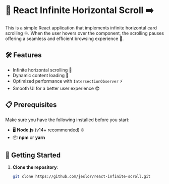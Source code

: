 # 🚀 React Infinite Horizontal Scroll ➡️

This is a simple React application that implements infinite horizontal card scrolling ♾️. When the user hovers over the component, the scrolling pauses offering a seamless and efficient browsing experience 🎨.

## 🛠️ Features
- Infinite horizontal scrolling 🚀
- Dynamic content loading 🔄
- Optimized performance with `IntersectionObserver` ⚡
- Smooth UI for a better user experience 😎

## 📋 Prerequisites

Make sure you have the following installed before you start:

- 🖥️ **Node.js** (v14+ recommended) 🌐
- 📦 **npm** or **yarn**

## 🚀 Getting Started

1. **Clone the repository**:
   ```bash
   git clone https://github.com/jeslor/react-infinite-scroll.git